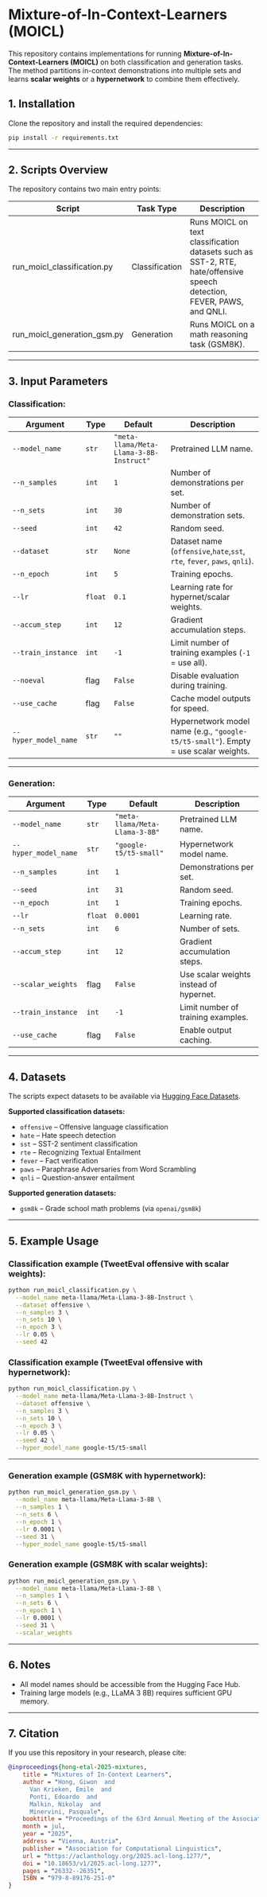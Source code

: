 
# Mixture-of-In-Context-Learners (MOICL)

This repository contains implementations for running **Mixture-of-In-Context-Learners (MOICL)** on both classification and generation tasks.\
The method partitions in-context demonstrations into multiple sets and learns **scalar weights** or a **hypernetwork** to combine them effectively.

## 1. Installation

Clone the repository and install the required dependencies:

```bash
pip install -r requirements.txt
```

---

## 2. Scripts Overview

The repository contains two main entry points:

| Script | Task Type      | Description                                                                                                            |
| ------ | -------------- | ---------------------------------------------------------------------------------------------------------------------- |
| run_moicl_classification.py   | Classification | Runs MOICL on text classification datasets such as SST-2, RTE, hate/offensive speech detection, FEVER, PAWS, and QNLI. |
| run_moicl_generation_gsm.py   | Generation     | Runs MOICL on a math reasoning task (GSM8K).                                                                      |

---

## 3. Input Parameters

### Classification:

| Argument             | Type    | Default                                 | Description                                                                         |
| -------------------- | ------- | --------------------------------------- | ----------------------------------------------------------------------------------- |
| `--model_name`       | `str`   | `"meta-llama/Meta-Llama-3-8B-Instruct"` | Pretrained LLM name.                                                                |
| `--n_samples`        | `int`   | `1`                                     | Number of demonstrations per set.                                                   |
| `--n_sets`           | `int`   | `30`                                    | Number of demonstration sets.                                                       |
| `--seed`             | `int`   | `42`                                    | Random seed.                                                                        |
| `--dataset`          | `str`   | `None`                                  | Dataset name (`offensive`,`hate`,`sst`, `rte`, `fever`, `paws`, `qnli`).          |
| `--n_epoch`          | `int`   | `5`                                     | Training epochs.                                                                    |
| `--lr`               | `float` | `0.1`                                   | Learning rate for hypernet/scalar weights.                                          |
| `--accum_step`       | `int`   | `12`                                    | Gradient accumulation steps.                                                        |
| `--train_instance`   | `int`   | `-1`                                    | Limit number of training examples (`-1` = use all).                                 |
| `--noeval`           | flag    | `False`                                 | Disable evaluation during training.                                                 |
| `--use_cache`        | flag    | `False`                                 | Cache model outputs for speed.                                                      |
| `--hyper_model_name` | `str`   | `""`                                    | Hypernetwork model name (e.g., `"google-t5/t5-small"`). Empty = use scalar weights. |

---

### Generation:

| Argument             | Type    | Default                        | Description                             |
| -------------------- | ------- | ------------------------------ | --------------------------------------- |
| `--model_name`       | `str`   | `"meta-llama/Meta-Llama-3-8B"` | Pretrained LLM name.                    |
| `--hyper_model_name` | `str`   | `"google-t5/t5-small"`         | Hypernetwork model name.                |
| `--n_samples`        | `int`   | `1`                            | Demonstrations per set.                 |
| `--seed`             | `int`   | `31`                           | Random seed.                            |
| `--n_epoch`          | `int`   | `1`                            | Training epochs.                        |
| `--lr`               | `float` | `0.0001`                       | Learning rate.                          |
| `--n_sets`           | `int`   | `6`                            | Number of sets.                         |
| `--accum_step`       | `int`   | `12`                           | Gradient accumulation steps.            |
| `--scalar_weights`   | flag    | `False`                        | Use scalar weights instead of hypernet. |
| `--train_instance`   | `int`   | `-1`                           | Limit number of training examples.      |
| `--use_cache`        | flag    | `False`                        | Enable output caching.                  |

---

## 4. Datasets

The scripts expect datasets to be available via [Hugging Face Datasets](https://huggingface.co/datasets).

**Supported classification datasets:**

- `offensive` – Offensive language classification
- `hate` – Hate speech detection
- `sst` – SST-2 sentiment classification
- `rte` – Recognizing Textual Entailment
- `fever` – Fact verification
- `paws` – Paraphrase Adversaries from Word Scrambling
- `qnli` – Question-answer entailment

**Supported generation datasets:**

- `gsm8k` – Grade school math problems (via `openai/gsm8k`)

---

## 5. Example Usage

### **Classification example (TweetEval offensive with scalar weights):**

```bash
python run_moicl_classification.py \
  --model_name meta-llama/Meta-Llama-3-8B-Instruct \
  --dataset offensive \
  --n_samples 3 \
  --n_sets 10 \
  --n_epoch 3 \
  --lr 0.05 \
  --seed 42
```

### **Classification example (TweetEval offensive with hypernetwork):**

```bash
python run_moicl_classification.py \
  --model_name meta-llama/Meta-Llama-3-8B-Instruct \
  --dataset offensive \
  --n_samples 3 \
  --n_sets 10 \
  --n_epoch 3 \
  --lr 0.05 \
  --seed 42 \
  --hyper_model_name google-t5/t5-small
```

---

### **Generation example (GSM8K with hypernetwork):**

```bash
python run_moicl_generation_gsm.py \
  --model_name meta-llama/Meta-Llama-3-8B \
  --n_samples 1 \
  --n_sets 6 \
  --n_epoch 1 \
  --lr 0.0001 \
  --seed 31 \
  --hyper_model_name google-t5/t5-small
```

### **Generation example (GSM8K with scalar weights):**

```bash
python run_moicl_generation_gsm.py \
  --model_name meta-llama/Meta-Llama-3-8B \
  --n_samples 1 \
  --n_sets 6 \
  --n_epoch 1 \
  --lr 0.0001 \
  --seed 31 \
  --scalar_weights
```

---

## 6. Notes

- All model names should be accessible from the Hugging Face Hub.
- Training large models (e.g., LLaMA 3 8B) requires sufficient GPU memory.

---

## 7. Citation

If you use this repository in your research, please cite:

```bibtex
@inproceedings{hong-etal-2025-mixtures,
    title = "Mixtures of In-Context Learners",
    author = "Hong, Giwon  and
      Van Krieken, Emile  and
      Ponti, Edoardo  and
      Malkin, Nikolay  and
      Minervini, Pasquale",
    booktitle = "Proceedings of the 63rd Annual Meeting of the Association for Computational Linguistics (Volume 1: Long Papers)",
    month = jul,
    year = "2025",
    address = "Vienna, Austria",
    publisher = "Association for Computational Linguistics",
    url = "https://aclanthology.org/2025.acl-long.1277/",
    doi = "10.18653/v1/2025.acl-long.1277",
    pages = "26332--26351",
    ISBN = "979-8-89176-251-0"
}
```